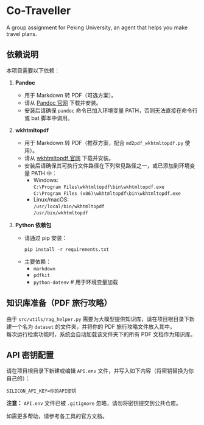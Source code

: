 # Co-Traveller

A group assignment for Peking University, an agent that helps you make travel plans.

## 依赖说明

本项目需要以下依赖：

1. **Pandoc**
    - 用于 Markdown 转 PDF（可选方案）。
    - 请从 [Pandoc 官网](https://pandoc.org/installing.html) 下载并安装。
    - 安装后请确保 `pandoc` 命令已加入环境变量 PATH，否则无法直接在命令行或 bat 脚本中调用。

2. **wkhtmltopdf**
    - 用于 Markdown 转 PDF（推荐方案，配合 `md2pdf_wkhtmltopdf.py` 使用）。
    - 请从 [wkhtmltopdf 官网](https://wkhtmltopdf.org/downloads.html) 下载并安装。
    - 安装后请确保其可执行文件路径在下列常见路径之一，或已添加到环境变量 PATH 中：
        - Windows:  
          `C:\Program Files\wkhtmltopdf\bin\wkhtmltopdf.exe`  
          `C:\Program Files (x86)\wkhtmltopdf\bin\wkhtmltopdf.exe`
        - Linux/macOS:  
          `/usr/local/bin/wkhtmltopdf`  
          `/usr/bin/wkhtmltopdf`

3. **Python 依赖包**
    - 请通过 pip 安装：
      ```
      pip install -r requirements.txt
      ```
    - 主要依赖：
        - `markdown`
        - `pdfkit`
        - `python-dotenv`  # 用于环境变量加载

## 知识库准备（PDF 旅行攻略）

由于 `src/utils/rag_helper.py` 需要为大模型提供知识库，请在项目根目录下新建一个名为 `dataset` 的文件夹，并将你的 PDF 旅行攻略文件放入其中。  
每次运行检索功能时，系统会自动加载该文件夹下的所有 PDF 文档作为知识库。

## API 密钥配置

请在项目根目录下新建或编辑 `API.env` 文件，并写入如下内容（将密钥替换为你自己的）：
```
SILICON_API_KEY=你的API密钥
```
**注意：** `API.env` 文件已被 `.gitignore` 忽略，请勿将密钥提交到公共仓库。

如需更多帮助，请参考各工具的官方文档。
